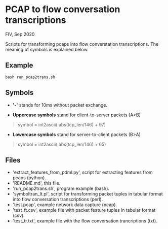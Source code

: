 
# PCAP to flow conversation transcriptions
FIV, Sep 2020

Scripts for transforming pcaps into flow converstation transcriptions. The meaning of symbols is explained below.

## Example

    bash run_pcap2trans.sh

## Symbols

- **'-'** stands for 10ms without packet exchange.

- **Uppercase symbols** stand for client-to-server packets (A>B) 
> symbol = int2ascii( abs(tcp_len/146) + 97)

- **Lowercase symbols** stand for server-to-client packets (B>A)
> symbol = int2ascii( abs(tcp_len/146) + 65)

## Files

- 'extract_features_from_pdml.py', script for extracting features from pcaps (python).
- 'README.md', this file.
- 'run_pcap2trans.sh', program example (bash).
- 'symboltran_lt.pl', script for transforming packet tuples in tabular format into flow conversation transcriptions (perl). 
- 'test.pcap', example network data capture (pcap).
- 'test_ft.csv', example file with packet feature tuples in tabular format (csv).
- 'test_tr.txt', example file with the flow conversation trancriptions (txt).
